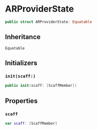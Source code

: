 # ARProviderState

``` swift
public struct ARProviderState:​ Equatable
```

## Inheritance

`Equatable`

## Initializers

### `init(scaff:​)`

``` swift
public init(scaff:​ [ScaffMember])
```

## Properties

### `scaff`

``` swift
var scaff:​ [ScaffMember]
```

